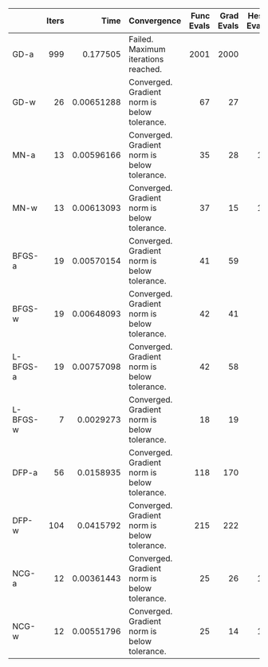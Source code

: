 |          |   Iters |       Time | Convergence                                  |   Func Evals |   Grad Evals |   Hess Evals |
|:---------|--------:|-----------:|:---------------------------------------------|-------------:|-------------:|-------------:|
| GD-a     |     999 | 0.177505   | Failed. Maximum iterations reached.          |         2001 |         2000 |            0 |
| GD-w     |      26 | 0.00651288 | Converged. Gradient norm is below tolerance. |           67 |           27 |            0 |
| MN-a     |      13 | 0.00596166 | Converged. Gradient norm is below tolerance. |           35 |           28 |           14 |
| MN-w     |      13 | 0.00613093 | Converged. Gradient norm is below tolerance. |           37 |           15 |           14 |
| BFGS-a   |      19 | 0.00570154 | Converged. Gradient norm is below tolerance. |           41 |           59 |            0 |
| BFGS-w   |      19 | 0.00648093 | Converged. Gradient norm is below tolerance. |           42 |           41 |            0 |
| L-BFGS-a |      19 | 0.00757098 | Converged. Gradient norm is below tolerance. |           42 |           58 |            0 |
| L-BFGS-w |       7 | 0.0029273  | Converged. Gradient norm is below tolerance. |           18 |           19 |            0 |
| DFP-a    |      56 | 0.0158935  | Converged. Gradient norm is below tolerance. |          118 |          170 |            0 |
| DFP-w    |     104 | 0.0415792  | Converged. Gradient norm is below tolerance. |          215 |          222 |            0 |
| NCG-a    |      12 | 0.00361443 | Converged. Gradient norm is below tolerance. |           25 |           26 |           13 |
| NCG-w    |      12 | 0.00551796 | Converged. Gradient norm is below tolerance. |           25 |           14 |           13 |